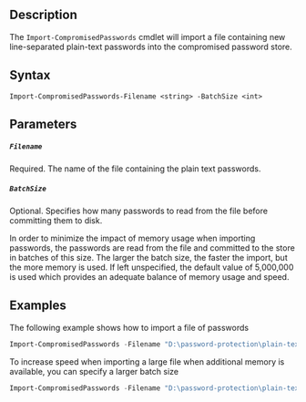 ## Description
The ```Import-CompromisedPasswords``` cmdlet will import a file containing new line-separated plain-text passwords into the compromised password store. 

## Syntax
```
Import-CompromisedPasswords-Filename <string> -BatchSize <int>
```

## Parameters
##### `Filename`
Required. The name of the file containing the plain text passwords. 

##### `BatchSize`
Optional. Specifies how many passwords to read from the file before committing them to disk. 

In order to minimize the impact of memory usage when importing passwords, the passwords are read from the file and committed to the store in batches of this size. The larger the batch size, the faster the import, but the more memory is used. If left unspecified, the default value of 5,000,000 is used which provides an adequate balance of memory usage and speed.

## Examples
The following example shows how to import a file of passwords
```powershell
Import-CompromisedPasswords -Filename "D:\password-protection\plain-text-passwords.txt"
```

To increase speed when importing a large file when additional memory is available, you can specify a larger batch size
```powershell
Import-CompromisedPasswords -Filename "D:\password-protection\plain-text-passwords.txt" -BatchSize 50000000
```


